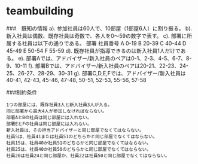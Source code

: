 # teambuilding

###　既知の情報 
a). 参加社員は60人で、10部屋（1部屋6人）に割り振る。 b). 新入社員は偶数、既存社員は奇数で、各人を0〜59の数字で表す。 c). 部署に所属する社員は以下の通りである。 部署 社員番号 A 0-19 B 20-39 C 40-44 D 45-49 E 50-54 F 55-59 d). 既存社員が指導できるのは新入社員1人だけである。 e). 部署Aでは、アドバイザー/新入社員のペアは0-1、2-3、4-5、6-7、8-9、10-11 f). 部署Bでは、アドバイザー/新入社員のペアは20-21、22-23、24-25、26-27、28-29、30-31 g). 部署C,D,E,Fでは、アドバイザー/新入社員は40-41, 42-43, 45-46, 47-48, 50-51, 52-53, 55-56, 57-58

###制約条件

    1つの部屋には、既存社員3人と新入社員3人が入る。
    同じ部署から最大4人が参加しなければならない。
    部署AとBの社員は同じ部屋には入れない。
    部署EとFの社員は同じ部屋には入れない。
    新入社員は、その担当アドバイザーと同じ部屋でなくてはならない。
    社員5は、社員41または社員51のどちらかと同じ部屋でなくてはならない。
    社員15は、社員40か社員51のどちらかと同じ部屋でなくてはならない。
    社員25は、社員40か社員50のどちらかと同じ部屋でなくてはならない。
    社員20は社員24と同じ部屋か、社員22は社員50と同じ部屋でなくてはならない。

